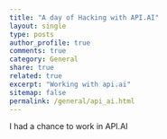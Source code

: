 ```yaml
---
title: "A day of Hacking with API.AI"
layout: single
type: posts
author_profile: true
comments: true
category: General
share: true
related: true
excerpt: "Working with api.ai"
sitemap: false
permalink: /general/api_ai.html
---
```


I had a chance to work in API.AI
